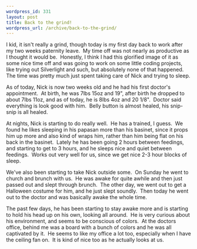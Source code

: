 ```yaml
--- 
wordpress_id: 331
layout: post
title: Back to the grind!
wordpress_url: /archive/back-to-the-grind/
---
```


<p>I kid, it isn&#39;t really a grind, though today is my first day back to work after my two weeks paternity leave.&nbsp; My time off was not nearly as productive as I thought it would be.&nbsp; Honestly, I think I had this glorified image of it as some nice time off and was going to work on some little coding projects, like trying out Silverlight and such, but absolutely none of that happened.&nbsp; The time was pretty much just spent taking care of Nick and trying to sleep.</p> <p>As of today, Nick is now two weeks old and he had his first doctor&#39;s appointment.&nbsp; At birth, he was 7lbs 15oz and 19&quot;, after birth he dropped to about 7lbs 11oz, and as of today, he is 8lbs 4oz and 20 1/8&quot;.&nbsp; Doctor said everything is look good with him.&nbsp; Belly button is almost healed, his snip-snip is all healed.</p> <p>At nights, Nick is starting to do really well.&nbsp; He has a trained, I guess.&nbsp; We found he likes sleeping in his papasan more than his basinet, since it props him up more and also kind of wraps him, rather than him being flat on his back in the basinet.&nbsp; Lately he has been going 2 hours between feedings, and starting to get to 3 hours, and he sleeps nice and quiet between feedings.&nbsp; Works out very well for us, since we get nice 2-3 hour blocks of sleep.</p> <p>We&#39;ve also been starting to take Nick outside some.&nbsp; On Sunday he went to church and brunch with us.&nbsp; He was awake for quite awhile and then just passed out and slept through brunch.&nbsp; The other day, we went out to get&nbsp;a Halloween costume for him, and he just slept soundly.&nbsp; Then today he went out to the doctor and was basically awake the whole time.</p> <p>The past few days, he has been starting to stay awake more and is starting to hold his head up on his own, looking all around.&nbsp; He is very curious about his environment, and seems to be conscious of colors.&nbsp; At the doctors office, behind me was a board with a bunch of colors and he was all captivated by it.&nbsp; He seems to like my office&nbsp;a lot too, especially when I have the ceiling fan on.&nbsp; It is kind of nice too as he actually looks at us.</p>
         

